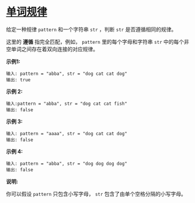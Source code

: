 # [单词规律](https://leetcode-cn.com/problems/word-pattern/)

 给定一种规律 `pattern` 和一个字符串 `str` ，判断 `str` 是否遵循相同的规律。 

 这里的 **遵循** 指完全匹配，例如， `pattern` 里的每个字母和字符串 `str` 中的每个非空单词之间存在着双向连接的对应规律。 

 **示例1:** 

```
输入: pattern = "abba", str = "dog cat cat dog"
输出: true
```

 **示例 2:** 

```
输入:pattern = "abba", str = "dog cat cat fish"
输出: false
```

 **示例 3:** 

```
输入: pattern = "aaaa", str = "dog cat cat dog"
输出: false
```

 **示例 4:** 

```
输入: pattern = "abba", str = "dog dog dog dog"
输出: false
```

 **说明:** 

 你可以假设 `pattern` 只包含小写字母， `str` 包含了由单个空格分隔的小写字母。   